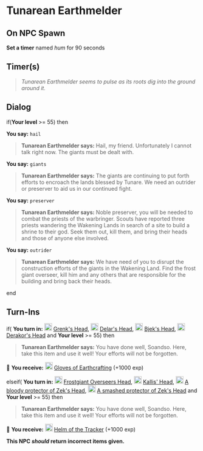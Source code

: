 # Tunarean Earthmelder
## On NPC Spawn

**Set a timer** named *hum* for 90 seconds
## Timer(s)

>*Tunarean Earthmelder seems to pulse as its roots dig into the ground around it.*
## Dialog

if(**Your level** >= 55) then


**You say:** `hail`




>**Tunarean Earthmelder says:** Hail, my friend. Unfortunately I cannot talk right now. The giants must be dealt with.


**You say:** `giants`




>**Tunarean Earthmelder says:** The giants are continuing to put forth efforts to encroach the lands blessed by Tunare. We need an outrider or preserver to aid us in our continued fight.


**You say:** `preserver`




>**Tunarean Earthmelder says:** Noble preserver, you will be needed to combat the priests of the warbringer. Scouts have reported three priests wandering the Wakening Lands in search of a site to build a shrine to their god. Seek them out, kill them, and bring their heads and those of anyone else involved.


**You say:** `outrider`




>**Tunarean Earthmelder says:** We have need of you to disrupt the construction efforts of the giants in the Wakening Land. Find the frost giant overseer, kill him and any others that are responsible for the building and bring back their heads.

end

## Turn-Ins




if( **You turn in:** <img style="background:url(/static/icons/blank_slot.gif);width:20px;height:20px;" src="/static/icons/item_920.png" alt="" /> <a
                                href="/item/31424" data-url="31424" class="tooltip-link link">Grenk's Head</a>, <img style="background:url(/static/icons/blank_slot.gif);width:20px;height:20px;" src="/static/icons/item_920.png" alt="" /> <a
                                href="/item/31425" data-url="31425" class="tooltip-link link">Delar's Head</a>, <img style="background:url(/static/icons/blank_slot.gif);width:20px;height:20px;" src="/static/icons/item_920.png" alt="" /> <a
                                href="/item/31426" data-url="31426" class="tooltip-link link">Bjek's Head</a>, <img style="background:url(/static/icons/blank_slot.gif);width:20px;height:20px;" src="/static/icons/item_920.png" alt="" /> <a
                                href="/item/31423" data-url="31423" class="tooltip-link link">Derakor's Head</a> and **Your level** >= 55) then


>**Tunarean Earthmelder says:** You have done well, Soandso.  Here, take this item and use it well! Your efforts will not be forgotten.


 &#127873; **You receive:**  <img style="background:url(/static/icons/blank_slot.gif);width:20px;height:20px;" src="/static/icons/item_636.png" alt="" /> <a
                                href="/item/1208" data-url="1208" class="tooltip-link link">Gloves of Earthcrafting</a> (+1000 exp)

 

elseif( **You turn in:** <img style="background:url(/static/icons/blank_slot.gif);width:20px;height:20px;" src="/static/icons/item_920.png" alt="" /> <a
                                href="/item/31419" data-url="31419" class="tooltip-link link">Frostgiant Overseers Head</a>, <img style="background:url(/static/icons/blank_slot.gif);width:20px;height:20px;" src="/static/icons/item_920.png" alt="" /> <a
                                href="/item/31420" data-url="31420" class="tooltip-link link">Kallis' Head</a>, <img style="background:url(/static/icons/blank_slot.gif);width:20px;height:20px;" src="/static/icons/item_920.png" alt="" /> <a
                                href="/item/31421" data-url="31421" class="tooltip-link link">A bloody protector of Zek's Head</a>, <img style="background:url(/static/icons/blank_slot.gif);width:20px;height:20px;" src="/static/icons/item_920.png" alt="" /> <a
                                href="/item/31422" data-url="31422" class="tooltip-link link">A smashed protector of Zek's Head</a> and **Your level** >= 55) then


>**Tunarean Earthmelder says:** You have done well, Soandso.  Here, take this item and use it well! Your efforts will not be forgotten.


 &#127873; **You receive:**  <img style="background:url(/static/icons/blank_slot.gif);width:20px;height:20px;" src="/static/icons/item_550.png" alt="" /> <a
                                href="/item/1207" data-url="1207" class="tooltip-link link">Helm of the Tracker</a> (+1000 exp)

 

**This NPC *should* return incorrect items given.**
